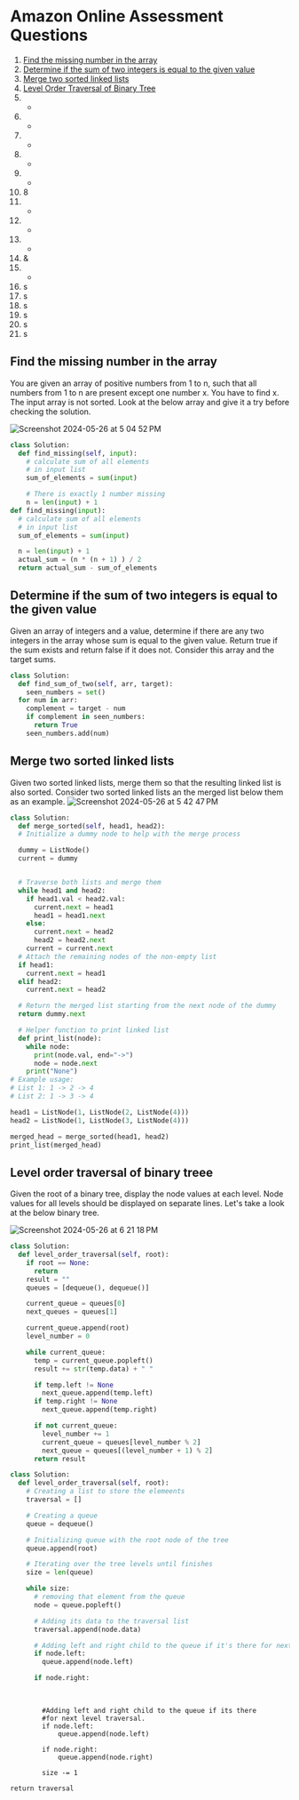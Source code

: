 # Amazon Online Assessment Questions

1. [Find the missing number in the array](#find-the-missing-number-in-the-array)
2. [Determine if the sum of two integers is equal to the given value](#Determine-if-the-sum-of-two-integers-is-equal-to-the-given-value)
3. [Merge two sorted linked lists](#Merge-two-sorted-linked-lists)
4. [Level Order Traversal of Binary Tree](level-order-traversal-of-binary-tree)
5. *
6. *
7. *
8. *
9. *
10. 8
11. *
12. *
13. *
14. &
15. *
16. s
17. s
18. s
19. s
20. s
21. s



## Find the missing number in the array
You are given an array of positive numbers from 1 to n, such that all numbers from 1 to n are present except one number x. You have to find x. The input array is not sorted. Look at the below array and give it a try before checking the solution.

![Screenshot 2024-05-26 at 5 04 52 PM](https://github.com/aliamrod/Coding-Challenges/assets/62684338/85952bb8-b83c-4964-bd57-8155b1778818)

```python
class Solution:
  def find_missing(self, input):
    # calculate sum of all elements
    # in input list
    sum_of_elements = sum(input)

    # There is exactly 1 number missing
    n = len(input) + 1
def find_missing(input):
  # calculate sum of all elements 
  # in input list
  sum_of_elements = sum(input)

  n = len(input) + 1
  actual_sum = (n * (n + 1) ) / 2
  return actual_sum - sum_of_elements
```
## Determine if the sum of two integers is equal to the given value
Given an array of integers and a value, determine if there are any two integers in the array whose sum is equal to the given value.
Return true if the sum exists and return false if it does not. Consider this array and the target sums.

```python
class Solution:
  def find_sum_of_two(self, arr, target):
    seen_numbers = set()
  for num in arr:
    complement = target - num
    if complement in seen_numbers:
      return True
    seen_numbers.add(num)
```
## Merge two sorted linked lists
Given two sorted linked lists, merge them so that the resulting linked list is also sorted. Consider two sorted linked lists an the merged list below them as an example.
![Screenshot 2024-05-26 at 5 42 47 PM](https://github.com/aliamrod/Coding-Challenges/assets/62684338/81fb3895-97c2-4f58-b7b4-61083a566602)

```python
class Solution:
  def merge_sorted(self, head1, head2):
  # Initialize a dummy node to help with the merge process

  dummy = ListNode()
  current = dummy


  # Traverse both lists and merge them
  while head1 and head2:
    if head1.val < head2.val:
      current.next = head1
      head1 = head1.next
    else:
      current.next = head2
      head2 = head2.next
    current = current.next
  # Attach the remaining nodes of the non-empty list
  if head1:
    current.next = head1
  elif head2:
    current.next = head2

  # Return the merged list starting from the next node of the dummy
  return dummy.next

  # Helper function to print linked list
  def print_list(node):
    while node:
      print(node.val, end="->")
      node = node.next
    print("None")
# Example usage:
# List 1: 1 -> 2 -> 4
# List 2: 1 -> 3 -> 4

head1 = ListNode(1, ListNode(2, ListNode(4)))
head2 = ListNode(1, ListNode(3, ListNode(4)))

merged_head = merge_sorted(head1, head2)
print_list(merged_head)
```

## Level order traversal of binary treee
Given the root of a binary tree, display the node values at each level. Node values for all levels should be displayed on separate lines. Let's take a look at the below binary tree. 

![Screenshot 2024-05-26 at 6 21 18 PM](https://github.com/aliamrod/Coding-Challenges/assets/62684338/70ef0f56-b072-4d4e-9854-aeacbf341893)


```python
class Solution:
  def level_order_traversal(self, root):
    if root == None:
      return
    result = ""
    queues = [dequeue(), dequeue()]

    current_queue = queues[0]
    next_queues = queues[1]

    current_queue.append(root)
    level_number = 0

    while current_queue:
      temp = current_queue.popleft()
      result += str(temp.data) + " "

      if temp.left != None
        next_queue.append(temp.left)
      if temp.right != None
        next_queue.append(temp.right)

      if not current_queue:
        level_number += 1
        current_queue = queues[level_number % 2]
        next_queue = queues[(level_number + 1) % 2]
      return result
```

```python
class Solution:
  def level_order_traversal(self, root):
    # Creating a list to store the elemeents
    traversal = []

    # Creating a queue
    queue = dequeue()

    # Initializing queue with the root node of the tree
    queue.append(root)

    # Iterating over the tree levels until finishes
    size = len(queue)

    while size:
      # removing that element from the queue
      node = queue.popleft()

      # Adding its data to the traversal list
      traversal.append(node.data)

      # Adding left and right child to the queue if it's there for next level traversal
      if node.left:
        queue.append(node.left)

      if node.right:
      
  
```

            
            #Adding left and right child to the queue if its there 
            #for next level traversal.
            if node.left:
                queue.append(node.left)
            
            if node.right:
                queue.append(node.right)
            
            size -= 1
    
    return traversal
